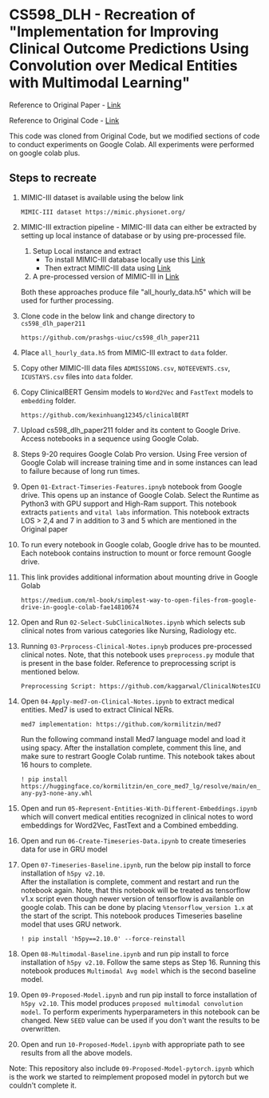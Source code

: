 # CS598_DLH - Recreation of "Implementation for Improving Clinical Outcome Predictions Using Convolution over Medical Entities with Multimodal Learning"

Reference to Original Paper - [Link](https://arxiv.org/abs/2011.12349)

Reference to Original Code - [Link](https://github.com/tanlab/ConvolutionMedicalNer)

This code was cloned from Original Code, but we modified sections of code to conduct experiments on Google Colab. 
All experiments were performed on google colab plus.

## Steps to recreate

1. MIMIC-III dataset is available using the below link

    ```
    MIMIC-III dataset https://mimic.physionet.org/

    ```

2. MIMIC-III extraction pipeline - MIMIC-III data can either be extracted by setting up local instance of database or by using pre-processed file. 
   1. Setup Local instance and extract
      - To install MIMIC-III database locally use this [Link](https://mimic.mit.edu/docs/gettingstarted/local/install-mimic-locally-ubuntu/)
      - Then extract MIMIC-III data using [Link](https://github.com/MLforHealth/MIMIC_Extract)
   2. A pre-processed version of MIMIC-III  in [Link](https://github.com/MLforHealth/MIMIC_Extract)

    Both these approaches produce file "all_hourly_data.h5" which will be used for further processing.

3. Clone code in the below link and  change directory to `cs598_dlh_paper211`
   
    ```
    https://github.com/prashgs-uiuc/cs598_dlh_paper211

    ```

4. Place `all_hourly_data.h5` from MIMIC-III extract to `data` folder.

5. Copy other MIMIC-III data files `ADMISSIONS.csv`, `NOTEEVENTS.csv`, `ICUSTAYS.csv` files into `data` folder. 

6. Copy ClinicalBERT Gensim models to `Word2Vec` and `FastText` models to `embedding` folder.

    ```
    https://github.com/kexinhuang12345/clinicalBERT

    ```

7. Upload cs598_dlh_paper211 folder and its content to Google Drive. Access notebooks in a sequence using Google Colab.

8. Steps 9-20 requires Google Colab Pro version. Using Free version of Google Colab will increase training time and in some instances can lead to failure because of long run times.

9.  Open `01-Extract-Timseries-Features.ipnyb` notebook from Google drive. This opens up an instance of Google Colab.
   Select the Runtime as Python3 with GPU support  and High-Ram support. This notebook extracts `patients` and `vital labs` information. This notebook extracts LOS > 2,4 and 7 in addition to 3 and 5 which are mentioned in the Original paper 

10. To run every notebook in Google colab, Google drive has to be mounted. Each notebook contains instruction to mount or force remount Google drive.

11. This link provides additional information about mounting drive in Google Golab  

    ```
    https://medium.com/ml-book/simplest-way-to-open-files-from-google-drive-in-google-colab-fae14810674

    ```   

12. Open and Run `02-Select-SubClinicalNotes.ipynb` which selects sub clinical notes from various categories like Nursing, Radiology etc.

13. Running `03-Prprocess-Clinical-Notes.ipnyb` produces pre-processed clinical notes. Note, that this notebook uses `preprocess.py` module that is present in the base folder. Reference to preprocessing script is mentioned below.
    
    ```
    Preprocessing Script: https://github.com/kaggarwal/ClinicalNotesICU

    ```

14. Open `04-Apply-med7-on-Clinical-Notes.ipynb` to extract medical entities. Med7 is used to extract Clinical NERs.

    ```
    med7 implementation: https://github.com/kormilitzin/med7
    ```

    Run the following command install Med7 language model and load it using spacy. After the installation complete, comment this line, and make sure to restrart Google Colab runtime. This notebook takes about 16 hours to complete.  

    ```
    ! pip install https://huggingface.co/kormilitzin/en_core_med7_lg/resolve/main/en_core_med7_lg-any-py3-none-any.whl

    ```

15. Open and run `05-Represent-Entities-With-Different-Embeddings.ipynb` which will convert medical entities recognized in clinical notes to word embeddings for Word2Vec, FastText and a Combined embedding.

16. Open and run `06-Create-Timeseries-Data.ipynb` to create timeseries data for use in GRU model

17. Open `07-Timeseries-Baseline.ipynb`, run the below pip install to force installation of `h5py v2.10`.   
    After the installation is complete, comment and restart and run the notebook again. Note, that this notebook will be treated as tensorflow v1.x script even though newer version of tensorflow is availanble on google colab. This can be done by placing `%tensorflow_version 1.x` at the start of the script. This notebook produces Timeseries baseline model that uses GRU network.

    ```
    ! pip install 'h5py==2.10.0' --force-reinstall
    ```

18. Open `08-Multimodal-Baseline.ipynb` and run pip install to force installation of `h5py v2.10`. Follow the same steps as Step 16. Running this notebook produces `Multimodal Avg model` which is the second baseline model.

19. Open `09-Proposed-Model.ipynb` and run pip install to force installation of `h5py v2.10`. This model produces `proposed multimodal convolution model`. To perform experiments hyperparameters in this notebook can be changed. New `SEED` value can be used if you don't want the results to be overwritten. 

20. Open and run `10-Proposed-Model.ipynb` with appropriate path to see results from all the above models. 

Note: This repository also include `09-Proposed-Model-pytorch.ipynb` which is the work we started to reimplement proposed model in pytorch but we couldn't complete it.

